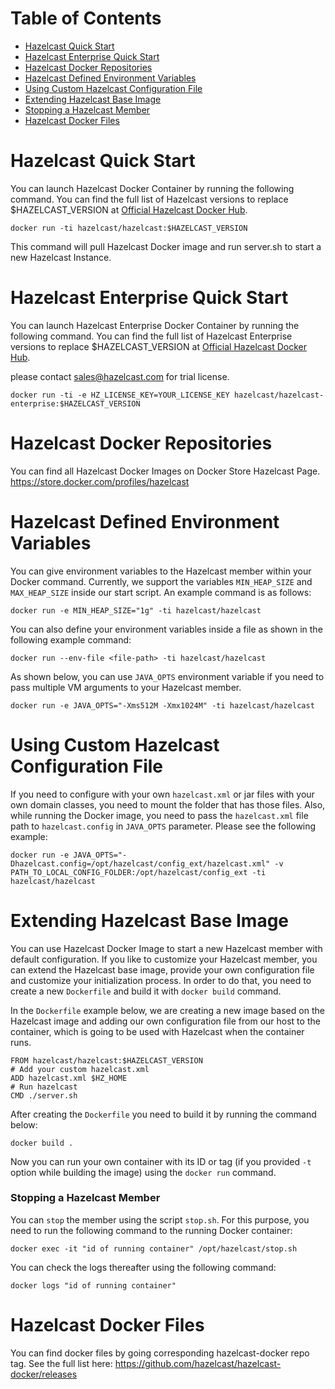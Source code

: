# Table of Contents

* [ Hazelcast Quick Start](#hazelcast-quick-start)
* [ Hazelcast Enterprise Quick Start](#hazelcast-enterprise-quick-start)
* [ Hazelcast Docker Repositories](#hazelcast-docker-repositories)
* [Hazelcast Defined Environment Variables](#setting-environment-variables)
* [Using Custom Hazelcast Configuration File](#using-custom-hazelcast-configuration-file)
* [Extending Hazelcast Base Image](#extending-hazelcast-base-image)
* [Stopping a Hazelcast Member](#stopping-a-hazelcast-member)
* [Hazelcast Docker Files](#hazelcast-docker-files)

# Hazelcast Quick Start
You can launch Hazelcast Docker Container by running the following command. You can find the full list of Hazelcast versions to replace $HAZELCAST_VERSION at [Official Hazelcast Docker Hub](https://store.docker.com/community/images/hazelcast/hazelcast/tags).

```
docker run -ti hazelcast/hazelcast:$HAZELCAST_VERSION
```
This command will pull Hazelcast Docker image and run server.sh to start a new Hazelcast Instance.

# Hazelcast Enterprise Quick Start

You can launch Hazelcast Enterprise Docker Container by running the following command. You can find the full list of Hazelcast Enterprise versions to replace $HAZELCAST_VERSION at [Official Hazelcast Docker Hub](https://store.docker.com/community/images/hazelcast/hazelcast-enterprise/tags).

please contact sales@hazelcast.com for trial license.

```
docker run -ti -e HZ_LICENSE_KEY=YOUR_LICENSE_KEY hazelcast/hazelcast-enterprise:$HAZELCAST_VERSION
```

# Hazelcast Docker Repositories

You can find all Hazelcast Docker Images on Docker Store Hazelcast Page.
https://store.docker.com/profiles/hazelcast

# Hazelcast Defined Environment Variables

You can give environment variables to the Hazelcast member within your Docker command. Currently, we support the variables  `MIN_HEAP_SIZE` and `MAX_HEAP_SIZE` inside our start script. An example command is as follows:

```
docker run -e MIN_HEAP_SIZE="1g" -ti hazelcast/hazelcast
```

You can also define your environment variables inside a file as shown in the following example command:

```
docker run --env-file <file-path> -ti hazelcast/hazelcast
```

As shown below, you can use `JAVA_OPTS` environment variable if you need to pass multiple VM arguments to your Hazelcast member.

```
docker run -e JAVA_OPTS="-Xms512M -Xmx1024M" -ti hazelcast/hazelcast
```

# Using Custom Hazelcast Configuration File

If you need to configure with your own `hazelcast.xml` or jar files with your own domain classes, you need to mount the folder that has those files. Also, while running the Docker image, you need to pass the `hazelcast.xml` file path to `hazelcast.config` in `JAVA_OPTS` parameter. Please see the following example:

```
docker run -e JAVA_OPTS="-Dhazelcast.config=/opt/hazelcast/config_ext/hazelcast.xml" -v PATH_TO_LOCAL_CONFIG_FOLDER:/opt/hazelcast/config_ext -ti hazelcast/hazelcast
```

# Extending Hazelcast Base Image
You can use Hazelcast Docker Image to start a new Hazelcast member with default configuration. If you like to customize your Hazelcast member, you can extend the Hazelcast base image, provide your own configuration file and customize your initialization process. In order to do that, you need to create a new `Dockerfile` and build it with `docker build` command. 

 In the `Dockerfile` example below, we are creating a new image based on the Hazelcast image and adding our own configuration file from our host to the container, which is going to be used with Hazelcast when the container runs.

```
FROM hazelcast/hazelcast:$HAZELCAST_VERSION
# Add your custom hazelcast.xml
ADD hazelcast.xml $HZ_HOME
# Run hazelcast
CMD ./server.sh
```

After creating the `Dockerfile` you need to build it by running the command below:

```
docker build .
```

Now you can run your own container with its ID or tag (if you provided `-t` option while building the image) using the `docker run` command.

### Stopping a Hazelcast Member

You can `stop` the member using the script `stop.sh`. For this purpose, you need to run the following command to the running Docker container:

```
docker exec -it "id of running container" /opt/hazelcast/stop.sh
```

You can check the logs thereafter using the following command:

```
docker logs "id of running container"
```

# Hazelcast Docker Files

You can find docker files by going corresponding hazelcast-docker repo tag.
See the full list here: https://github.com/hazelcast/hazelcast-docker/releases

